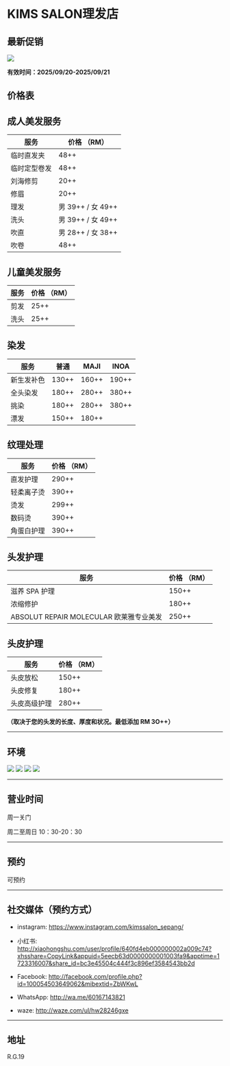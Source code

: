 ﻿# KIMS SALON理发店

## 最新促销

<img src="https://img.xmummap.com/G_kims_prom.webp" />

**有效时间：2025/09/20-2025/09/21**

## 价格表

## 成人美发服务

| **服务**     | **价格 （RM）**   |
| ------------ | ----------------- |
| 临时直发夹   | 48++              |
| 临时定型卷发 | 48++              |
| 刘海修剪     | 20++              |
| 修眉         | 20++              |
| 理发         | 男 39++ / 女 49++ |
| 洗头         | 男 39++ / 女 49++ |
| 吹直         | 男 28++ / 女 38++ |
| 吹卷         | 48++              |

## 儿童美发服务

| **服务** | **价格 （RM）** |
| -------- | --------------- |
| 剪发     | 25++            |
| 洗头     | 25++            |

## 染发

| **服务**   | **普通** | **MAJI** | **INOA** |
| ---------- | -------- | -------- | -------- |
| 新生发补色 | 130++    | 160++    | 190++    |
| 全头染发   | 180++    | 280++    | 380++    |
| 挑染       | 180++    | 280++    | 380++    |
| 漂发       | 150++    | 180++    |          |

## 纹理处理

| **服务**   | **价格 （RM）** |
| ---------- | --------------- |
| 直发护理   | 290++           |
| 轻柔离子烫 | 390++           |
| 烫发       | 299++           |
| 数码烫     | 390++           |
| 角蛋白护理 | 390++           |

## 头发护理

| **服务**                                | **价格 （RM）** |
| --------------------------------------- | --------------- |
| 滋养 SPA 护理                           | 150++           |
| 浓缩修护                                | 180++           |
| ABSOLUT REPAIR MOLECULAR 欧莱雅专业美发 | 250++           |

## 头皮护理

| **服务**     | **价格 （RM）** |
| ------------ | --------------- |
| 头皮放松     | 150++           |
| 头皮修复     | 180++           |
| 头皮高级护理 | 280++           |

**（取决于您的头发的长度、厚度和状况。最低添加 RM 3O++）**

---

## 环境

<div class="image-slide">
  <img src="https://img.xmummap.com/G_kims_surd%20%282%29.webp" />
  <img src="https://img.xmummap.com/G_kims_surd%20%281%29.webp" />
  <img src="https://img.xmummap.com/G_kims_surd%20%283%29.webp" />
  <img src="https://img.xmummap.com/G_kims_surd%20%284%29.webp" />

</div>

---

## 营业时间

周一关门

周二至周日 10：30-20：30

---

## 预约

可预约

---

## 社交媒体（预约方式）

- instagram: https://www.instagram.com/kimssalon_sepang/

- 小红书: http://xiaohongshu.com/user/profile/640fd4eb000000002a009c74?xhsshare=CopyLink&appuid=5eecb63d0000000001003fa9&apptime=1723316007&share_id=bc3e45504c444f3c896ef3584543bb2d

- Facebook: http://facebook.com/profile.php?id=100054503649062&mibextid=ZbWKwL

- WhatsApp: http://wa.me/60167143821

- waze: http://waze.com/ul/hw28246gxe

---

## 地址

R.G.19
